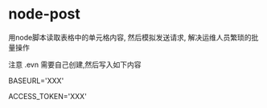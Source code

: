 # node-post
用node脚本读取表格中的单元格内容, 然后模拟发送请求, 解决运维人员繁琐的批量操作

注意 .evn 需要自己创建,然后写入如下内容

BASEURL='XXX'

ACCESS_TOKEN='XXX'
